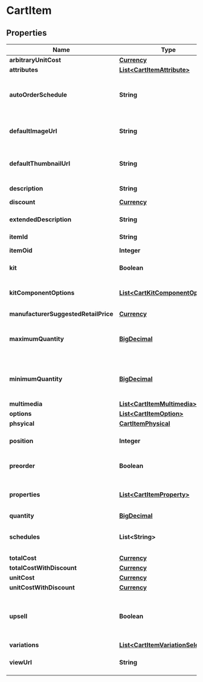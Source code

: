 
# CartItem

## Properties
Name | Type | Description | Notes
------------ | ------------- | ------------- | -------------
**arbitraryUnitCost** | [**Currency**](Currency.md) |  |  [optional]
**attributes** | [**List&lt;CartItemAttribute&gt;**](CartItemAttribute.md) | Attributes |  [optional]
**autoOrderSchedule** | **String** | Auto order schedule the customer selected |  [optional]
**defaultImageUrl** | **String** | URL to the default multimedia image |  [optional]
**defaultThumbnailUrl** | **String** | URL to the default multimedia thumbnail |  [optional]
**description** | **String** | Description of the item |  [optional]
**discount** | [**Currency**](Currency.md) |  |  [optional]
**extendedDescription** | **String** | Extended description of the item |  [optional]
**itemId** | **String** | Item ID |  [optional]
**itemOid** | **Integer** | Item object identifier |  [optional]
**kit** | **Boolean** | True if this item is a kit |  [optional]
**kitComponentOptions** | [**List&lt;CartKitComponentOption&gt;**](CartKitComponentOption.md) | Options associated with the kit components |  [optional]
**manufacturerSuggestedRetailPrice** | [**Currency**](Currency.md) |  |  [optional]
**maximumQuantity** | [**BigDecimal**](BigDecimal.md) | Maximum quantity the customer can purchase |  [optional]
**minimumQuantity** | [**BigDecimal**](BigDecimal.md) | Minimum quantity the customer can purchase |  [optional]
**multimedia** | [**List&lt;CartItemMultimedia&gt;**](CartItemMultimedia.md) | Multimedia |  [optional]
**options** | [**List&lt;CartItemOption&gt;**](CartItemOption.md) | Options |  [optional]
**phsyical** | [**CartItemPhysical**](CartItemPhysical.md) |  |  [optional]
**position** | **Integer** | Position of the item in the cart |  [optional]
**preorder** | **Boolean** | True if this item is on pre-order |  [optional]
**properties** | [**List&lt;CartItemProperty&gt;**](CartItemProperty.md) | Properties associated with the item |  [optional]
**quantity** | [**BigDecimal**](BigDecimal.md) | quantity |  [optional]
**schedules** | **List&lt;String&gt;** | Customer selectable auto order schedules |  [optional]
**totalCost** | [**Currency**](Currency.md) |  |  [optional]
**totalCostWithDiscount** | [**Currency**](Currency.md) |  |  [optional]
**unitCost** | [**Currency**](Currency.md) |  |  [optional]
**unitCostWithDiscount** | [**Currency**](Currency.md) |  |  [optional]
**upsell** | **Boolean** | True if this item was added to the cart as part of an upsell |  [optional]
**variations** | [**List&lt;CartItemVariationSelection&gt;**](CartItemVariationSelection.md) | Variations |  [optional]
**viewUrl** | **String** | URL to view the product on the site |  [optional]



